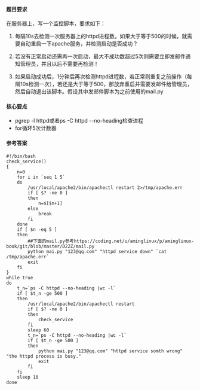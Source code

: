 #### 题目要求
在服务器上，写一个监控脚本，要求如下：

1. 每隔10s去检测一次服务器上的httpd进程数，如果大于等于500的时候，就需要自动重启一下apache服务，并检测启动是否成功？

2. 若没有正常启动还需再一次启动，最大不成功数超过5次则需要立即发邮件通知管理员，并且以后不需要再检测！

3. 如果启动成功后，1分钟后再次检测httpd进程数，若正常则重复之前操作（每隔10s检测一次），若还是大于等于500，那放弃重启并需要发邮件给管理员，然后自动退出该脚本。假设其中发邮件脚本为之前使用的mail.py


#### 核心要点
* pgrep -l httpd或者ps -C httpd --no-heading检查进程
* for循环5次计数器


#### 参考答案
```
#!/bin/bash
check_service()
{
    n=0
    for i in `seq 1 5`
    do
        /usr/local/apache2/bin/apachectl restart 2>/tmp/apache.err
        if [ $? -ne 0 ]
        then
            n=$[$n+1]
        else
            break
        fi
    done
    if [ $n -eq 5 ]
    then
        ##下面的mail.py参考https://coding.net/u/aminglinux/p/aminglinux-book/git/blob/master/D22Z/mail.py
        python mai.py "123@qq.com" "httpd service down" `cat /tmp/apache.err`
        exit
    fi
}   
while true
do
    t_n=`ps -C httpd --no-heading |wc -l`
    if [ $t_n -ge 500 ]
    then
        /usr/local/apache2/bin/apachectl restart
        if [ $? -ne 0 ]
        then
            check_service
        fi
        sleep 60
        t_n=`ps -C httpd --no-heading |wc -l`
        if [ $t_n -ge 500 ]
        then
            python mai.py "123@qq.com" "httpd service somth wrong" "the httpd process is busy."
            exit
        fi
    fi
    sleep 10
done

```